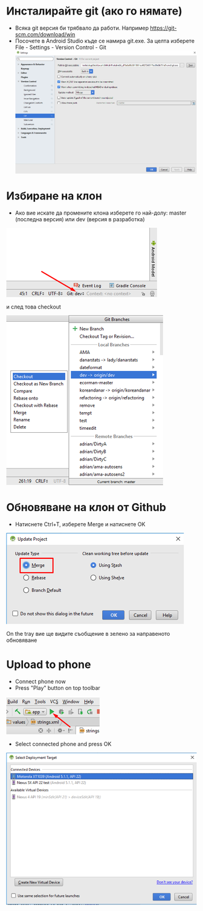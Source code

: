 # Инсталирайте git (ако го нямате)
* Всяка git версия би трябвало да работи. Например https://git-scm.com/download/win
* Посочете в Android Studio къде се намира git.exe. За целта изберете File - Settings - Version Control - Git
![](images/git.png)

# Избиране на клон
* Ако вие искате да промените клона изберете го най-долу: master (последна версия) или dev (версия в разработка)

![](images/branchintray.png)

и след това checkout

![](images/checkout.png)

# Обновяване на клон от Github
* Натиснете Ctrl+T, изберете Merge и натиснете OK

![](images/merge.png)

On the tray вие ще видите съобщение в зелено за направеното обновяване

# Upload to phone
* Connect phone now
* Press "Play" button on top toolbar

![](images/play.png)

* Select connected phone and press OK

![](images/connectedphone.png)
